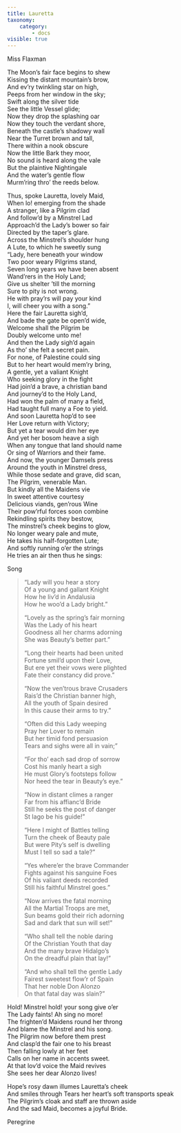 ```yaml
---
title: Lauretta
taxonomy:
    category:
        - docs
visible: true
---
```


<div class="author">Miss Flaxman</div>

The Moon’s fair face begins to shew  
Kissing the distant mountain’s brow,  
And ev’ry twinkling star on high,  
Peeps from her window in the sky;  
Swift along the silver tide  
See the little Vessel glide;  
Now they drop the splashing oar  
Now they touch the verdant shore,  
Beneath the castle’s shadowy wall  
Near the Turret brown and tall,  
There within a nook obscure  
Now the little Bark they moor,  
No sound is heard along the vale  
But the plaintive Nightingale  
And the water’s gentle flow  
Murm’ring thro’ the reeds below.  
  
Thus, spoke Lauretta, lovely Maid,  
When lo! emerging from the shade  
A stranger, like a Pilgrim clad  
And follow’d by a Minstrel Lad  
Approach’d the Lady’s bower so fair  
Directed by the taper’s glare.  
Across the Minstrel’s shoulder hung  
A Lute, to which he sweetly sung  
“Lady, here beneath your window  
Two poor weary Pilgrims stand,  
Seven long years we have been absent  
Wand’rers in the Holy Land;  
Give us shelter ’till the morning  
Sure to pity is not wrong.  
He with pray’rs will pay your kind  
I, will cheer you with a song.”  
Here the fair Lauretta sigh’d,  
And bade the gate be open’d wide,  
Welcome shall the Pilgrim be  
Doubly welcome unto me!  
And then the Lady sigh’d again  
As tho’ she felt a secret pain.  
For none, of Palestine could sing  
But to her heart would mem’ry bring,  
A gentle, yet a valiant Knight  
Who seeking glory in the fight  
Had join’d a brave, a christian band  
And journey’d to the Holy Land,  
Had won the palm of many a field,  
Had taught full many a Foe to yield.  
And soon Lauretta hop’d to see  
Her Love return with Victory;  
But yet a tear would dim her eye  
And yet her bosom heave a sigh  
When any tongue that land should name  
Or sing of Warriors and their fame.  
And now, the younger Damsels press  
Around the youth in Minstrel dress,  
While those sedate and grave, did scan,  
The Pilgrim, venerable Man.  
But kindly all the Maidens vie  
In sweet attentive courtesy  
Delicious viands, gen’rous Wine  
Their pow’rful forces soon combine  
Rekindling spirits they bestow,  
The minstrel’s cheek begins to glow,  
No longer weary pale and mute,  
He takes his half-forgotten Lute;  
And softly running o’er the strings  
He tries an air then thus he sings:  
  
Song  
  
> “Lady will you hear a story  
> Of a young and gallant Knight  
> How he liv’d in Andalusia  
> How he woo’d a Lady bright.”  
>   
> “Lovely as the spring’s fair morning  
> Was the Lady of his heart  
> Goodness all her charms adorning  
> She was Beauty’s better part.”  
>   
> “Long their hearts had been united  
> Fortune smil’d upon their Love,  
> But ere yet their vows were plighted  
> Fate their constancy did prove.”  
> 
> “Now the ven’trous brave Crusaders  
> Rais’d the Christian banner high,  
> All the youth of Spain desired  
> In this cause their arms to try.”  
>   
> “Often did this Lady weeping  
> Pray her Lover to remain  
> But her timid fond persuasion  
> Tears and sighs were all in vain;”  
>   
> “For tho’ each sad drop of sorrow  
> Cost his manly heart a sigh  
> He must Glory’s footsteps follow  
> Nor heed the tear in Beauty’s eye.”  
>   
> “Now in distant climes a ranger  
> Far from his affianc’d Bride  
> Still he seeks the post of danger  
> St Iago be his guide!”  
>   
> “Here I might of Battles telling  
> Turn the cheek of Beauty pale  
> But were Pity’s self is dwelling  
> Must I tell so sad a tale?”  
>   
> “Yes where’er the brave Commander  
> Fights against his sanguine Foes  
> Of his valiant deeds recorded  
> Still his faithful Minstrel goes.”  
>   
> “Now arrives the fatal morning  
> All the Martial Troops are met,  
> Sun beams gold their rich adorning  
> Sad and dark that sun will set!”  
>   
> “Who shall tell the noble daring  
> Of the Christian Youth that day  
> And the many brave Hidalgo’s  
> On the dreadful plain that lay!”  
>   
> “And who shall tell the gentle Lady  
> Fairest sweetest flow’r of Spain  
> That her noble Don Alonzo  
> On that fatal day was slain?”  
  
Hold! Minstrel hold! your song give o’er  
The Lady faints! Ah sing no more!  
The frighten’d Maidens round her throng  
And blame the Minstrel and his song.  
The Pilgrim now before them prest  
And clasp’d the fair one to his breast  
Then falling lowly at her feet  
Calls on her name in accents sweet.  
At that lov’d voice the Maid revives  
She sees her dear Alonzo lives!  
  
Hope’s rosy dawn illumes Lauretta’s cheek  
And smiles through Tears her heart’s soft transports speak  
The Pilgrim’s cloak and staff are thrown aside  
And the sad Maid, becomes a joyful Bride.  
  
Peregrine